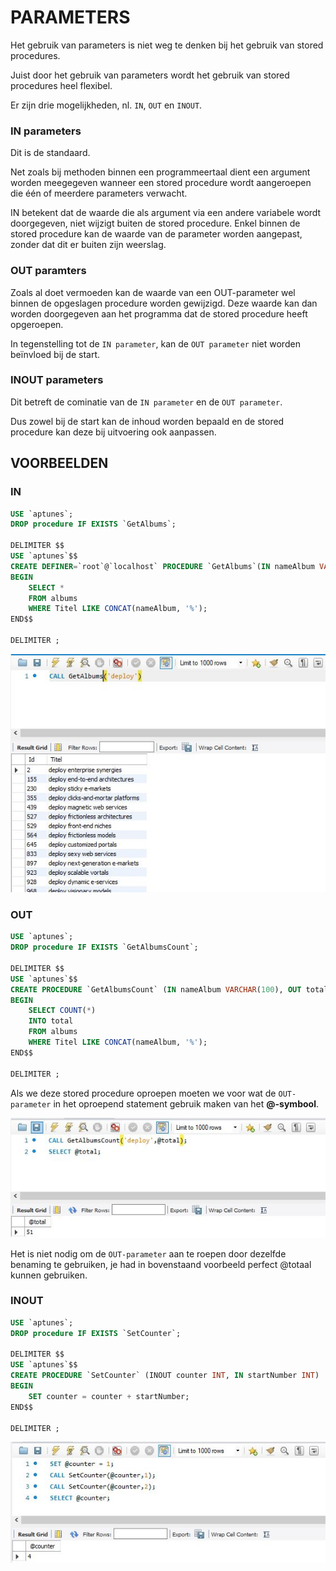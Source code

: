 # PARAMETERS

Het gebruik van parameters is niet weg te denken bij het gebruik van stored procedures.

Juist door het gebruik van parameters wordt het gebruik van stored procedures heel flexibel.

Er zijn drie mogelijkheden, nl. `IN`, `OUT` en `INOUT`.

### IN parameters

Dit is de standaard.

Net zoals bij methoden binnen een programmeertaal dient een argument worden meegegeven wanneer een stored procedure wordt aangeroepen die één of meerdere parameters verwacht. 

IN betekent dat de waarde die als argument via een andere variabele wordt doorgegeven, niet wijzigt buiten de stored procedure. Enkel binnen de stored procedure kan de waarde van de parameter worden aangepast, zonder dat dit er buiten zijn weerslag.

### OUT paramters

Zoals al doet vermoeden kan de waarde van een OUT-parameter wel binnen de opgeslagen procedure worden gewijzigd. Deze waarde kan dan worden doorgegeven aan het programma dat de stored procedure heeft opgeroepen. 

In tegenstelling tot de `IN parameter`, kan de `OUT parameter` niet worden beïnvloed bij de start.

### INOUT parameters

Dit betreft de cominatie van de `IN parameter` en de `OUT parameter`.

Dus zowel bij de start kan de inhoud worden bepaald en de stored procedure kan deze bij uitvoering ook aanpassen.

## VOORBEELDEN

### IN

```sql
USE `aptunes`;
DROP procedure IF EXISTS `GetAlbums`;

DELIMITER $$
USE `aptunes`$$
CREATE DEFINER=`root`@`localhost` PROCEDURE `GetAlbums`(IN nameAlbum VARCHAR(100))
BEGIN
	SELECT *
    FROM albums
    WHERE Titel LIKE CONCAT(nameAlbum, '%');
END$$

DELIMITER ;
```

![](../../.gitbook/assets/in.JPG)

### OUT

```sql
USE `aptunes`;
DROP procedure IF EXISTS `GetAlbumsCount`;

DELIMITER $$
USE `aptunes`$$
CREATE PROCEDURE `GetAlbumsCount` (IN nameAlbum VARCHAR(100), OUT total INT)
BEGIN
	SELECT COUNT(*)
    INTO total
    FROM albums
    WHERE Titel LIKE CONCAT(nameAlbum, '%');
END$$

DELIMITER ;
```

Als we deze stored procedure oproepen moeten we voor wat de `OUT-parameter` in het oproepend statement gebruik maken van het **@-symbool**. 

![](../../.gitbook/assets/out.JPG)

Het is niet nodig om de `OUT-parameter` aan te roepen door dezelfde benaming te gebruiken, je had in bovenstaand voorbeeld perfect @totaal kunnen gebruiken.

### INOUT

```sql
USE `aptunes`;
DROP procedure IF EXISTS `SetCounter`;

DELIMITER $$
USE `aptunes`$$
CREATE PROCEDURE `SetCounter` (INOUT counter INT, IN startNumber INT)
BEGIN
	SET counter = counter + startNumber;
END$$

DELIMITER ;
```

![](../../.gitbook/assets/inout.JPG)

